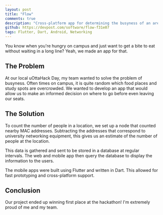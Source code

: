 ```yaml
---
layout: post
title: "Flow"
comments: true
description: "Cross-platform app for determining the busyness of an area before you go. 1st Place uO Hack Day."
github: https://devpost.com/software/flow-f31e07
tags: Flutter, Dart, Android, Networking
---
```


You know when you're hungry on campus and just want to get a bite to eat without waiting in a long line? Yeah, we made an app for that.

## The Problem
At our local uOttaHack Day, my team wanted to solve the problem of busyness. Often times on campus, it is quite random which food places and study spots are overcrowded. We wanted to develop an app that would allow us to make an informed decision on where to go before even leaving our seats.

## The Solution
To count the number of people in a location, we set up a node that counted nearby MAC addresses. Subtracting the addresses that correspond to university networking equipment, this gives us an estimate of the number of people at the location. 

This data is gathered and sent to be stored in a database at regular intervals. The web and mobile app then query the database to display the information to the users.

The mobile apps were built using Flutter and written in Dart. This allowed for fast prototyping and cross-platform support. 

## Conclusion
Our project ended up winning first place at the hackathon! I'm extremely proud of me and my team. 